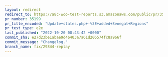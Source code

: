 ```yaml
---
layout: redirect
redirect_to: https://a8c-woo-test-reports.s3.amazonaws.com/public/pr/35199/e2e/index.html
pr_number: 35199
pr_title_encoded: "Update+states.php+-%3E+added+Senegal+Regions"
pr_test_type: e2e
last_published: "2022-10-20 08:43:42 +0000"
commit_sha: e27d23be1abae9d46403a7a61d206574fc8a966f
commit_message: "Changelog."
branch_name: fix/29844-replay
---
```

